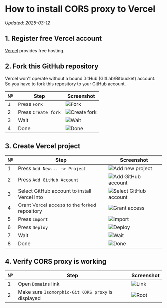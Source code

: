 # How to install CORS proxy to Vercel

*Updated: 2025-03-12*

## 1. Register free Vercel account

[Vercel][vercel] provides free hosting.

## 2. Fork this GitHub repository

Vercel won't operate without a bound GitHub (GitLab/Bitbucket) account.
So you have to fork this repository to your GitHub account.

| № | Step | Screenshot |
|---|---   |---         |
| 1 | Press `Fork` | ![Fork][fork-01] |
| 2 | Press `Create fork` | ![Create fork][fork-02] |
| 3 | Wait | ![Wait][fork-03] |
| 4 | Done | ![Done][fork-04] |

## 3. Create Vercel project

| № | Step | Screenshot |
|---|---   |---         |
| 1 | Press `Add New... -> Project` | ![Add new project][create-01] |
| 2 | Press `Add GitHub Account` | ![Add GitHub account][create-02] |
| 3 | Select GitHub account to install Vercel into | ![Select GitHub account][create-03] |
| 4 | Grant Vercel access to the forked repository | ![Grant access][create-04] |
| 5 | Press `Import` | ![Import][create-05] |
| 6 | Press `Deploy` | ![Deploy][create-06] |
| 7 | Wait | ![Wait][create-07] |
| 8 | Done | ![Done][create-08] |

## 4. Verify CORS proxy is working

| № | Step | Screenshot |
|---|---   |---         |
| 1 | Open `Domains` link | ![Link][verify-01] |
| 2 | Make sure `Isomorphic-Git CORS proxy` is displayed | ![Root][verify-02] |

[create-01]: readme/create-01.png
[create-02]: readme/create-02.png
[create-03]: readme/create-03.png
[create-04]: readme/create-04.png
[create-05]: readme/create-05.png
[create-06]: readme/create-06.png
[create-07]: readme/create-07.png
[create-08]: readme/create-08.png
[fork-01]: readme/fork-01.png
[fork-02]: readme/fork-02.png
[fork-03]: readme/fork-03.png
[fork-04]: readme/fork-04.png
[vercel]: https://vercel.com
[verify-01]: readme/verify-01.png
[verify-02]: readme/verify-02.png
